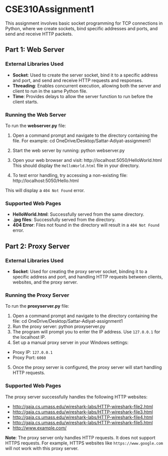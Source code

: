 # CSE310Assignment1

This assignment involves basic socket programming for TCP connections in Python, where we create sockets, bind specific addresses and ports, and send and receive HTTP packets.

## Part 1: Web Server

### External Libraries Used
- **Socket**: Used to create the server socket, bind it to a specific address and port, and send and receive HTTP requests and responses.
- **Threading**: Enables concurrent execution, allowing both the server and client to run in the same Python file.
- **Time**: Provides delays to allow the server function to run before the client starts.

### Running the Web Server

To run the **webserver.py** file:
1. Open a command prompt and navigate to the directory containing the file. For example:
cd OneDrive/Desktop/Sattar-Adiyat-assignment1
2. Start the web server by running:
python webserver.py
3. Open your web browser and visit:
http://localhost:5050/HelloWorld.html
This should display the `HelloWorld.html` file in your directory.

4. To test error handling, try accessing a non-existing file:
http://localhost:5050/Hello.html

This will display a `404 Not Found` error.

### Supported Web Pages

- **HelloWorld.html**: Successfully served from the same directory.
- **.jpg files**: Successfully served from the directory.
- **404 Error**: Files not found in the directory will result in a `404 Not Found` error.

## Part 2: Proxy Server

### External Libraries Used
- **Socket**: Used for creating the proxy server socket, binding it to a specific address and port, and handling HTTP requests between clients, websites, and the proxy server.

### Running the Proxy Server

To run the **proxyserver.py** file:
1. Open a command prompt and navigate to the directory containing the file:
cd OneDrive/Desktop/Sattar-Adiyat-assignment1
2. Run the proxy server:
python proxyserver.py
3. The program will prompt you to enter the IP address. Use `127.0.0.1` for the localhost IP.
4. Set up a manual proxy server in your Windows settings:
- Proxy IP: `127.0.0.1`
- Proxy Port: `6060`

5. Once the proxy server is configured, the proxy server will start handling HTTP requests.

### Supported Web Pages

The proxy server successfully handles the following HTTP websites:
- http://gaia.cs.umass.edu/wireshark-labs/HTTP-wireshark-file2.html
- http://gaia.cs.umass.edu/wireshark-labs/HTTP-wireshark-file3.html
- http://gaia.cs.umass.edu/wireshark-labs/HTTP-wireshark-file4.html
- http://gaia.cs.umass.edu/wireshark-labs/HTTP-wireshark-file5.html
- http://www.example.com/

**Note**: The proxy server only handles HTTP requests. It does not support HTTPS requests. For example, HTTPS websites like `https://www.google.com` will not work with this proxy server.
